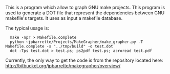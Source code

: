 This is a program which allow to graph GNU make projects. This program is used to generate a DOT file that represent the dependencies between GNU makefile's targets. It uses as input a makefile database.

The typical usage is:
```
  make -npr > Makefile.complete
  python ~jpbarrette/Projects/MakeGrapher/make_grapher.py -T Makefile.complete -s "../tmp/build" -o test.dot
  dot -Tps test.dot > test.ps; ps2pdf test.ps; acroread test.pdf
```
Currently, the only way to get the code is from the repository located here: http://bitbucket.org/jpbarrette/makegrapher/overview/
